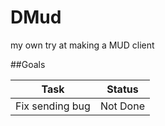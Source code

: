 # DMud
my own try at making a MUD client 

##Goals

|Task   |Status |   
|-------|-------|
|Fix sending bug|Not Done|
